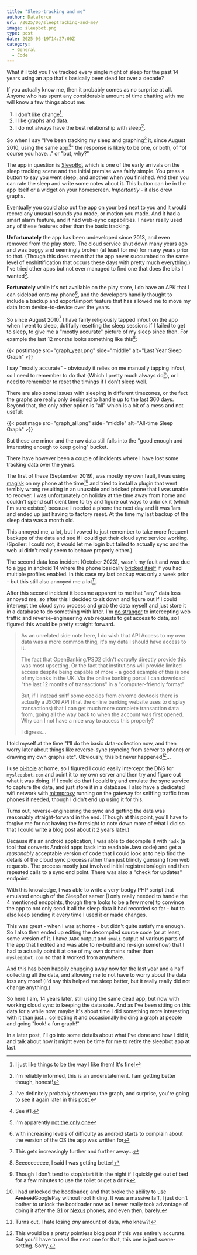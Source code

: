 ```yaml
---
title: "Sleep-tracking and me"
author: Dataforce
url: /2025/06/sleeptracking-and-me/
image: sleepbot.png
type: post
date: 2025-06-19T14:27:00Z
category:
  - General
  - Code
---
```


What if I told you I've tracked every single night of sleep for the past 14 years using an app that's basically been dead for over a decade?

If you actually know me, then it probably comes as no surprise at all. Anyone who has spent any considerable amount of time chatting with me will know a few things about me:

1. I don't like change[^1].
2. I like graphs and data.
3. I do not always have the best relationship with sleep[^2].

So when I say "I've been tracking my sleep and graphing[^3] it, since August 2010, using the same app[^4]" the response is likely to be one, or both, of "of course you have..." or "but, why?"

The app in question is [SleepBot](https://en.wikipedia.org/wiki/SleepBot) which is one of the early arrivals on the sleep tracking scene and the initial premise was fairly simple. You press a button to say you went sleep, and another when you finished. And then you can rate the sleep and write some notes about it. This button can be in the app itself or a widget on your homescreen. *Importantly* - it also drew graphs.

Eventually you could also put the app on your bed next to you and it would record any unusual sounds you made, or motion you made. And it had a smart alarm feature, and it had web-sync capabilities. I never really used any of these features other than the basic tracking.

<!--more-->

**Unfortunately** the app has been undeveloped since 2013, and even removed from the play store. The cloud service shut down many years ago and was buggy and seemingly broken (at least for me) for many years prior to that. (Though this does mean that the app never succumbed to the same level of enshittification that occurs these days with pretty much everything.) I've tried other apps but not ever managed to find one that does the bits I wanted[^5].

**Fortunately** while it's not available on the play store, I do have an APK that I can sideload onto my phone[^6], and the developers handily thought to include a backup and export/import feature that has allowed me to move my data from device-to-device over the years.

So since August 2010[^7] I have fairly religiously tapped in/out on the app when I went to sleep, dutifully resetting the sleep sessions if I failed to get to sleep, to give me a "mostly accurate" picture of my sleep since then. For example the last 12 months looks something like this[^8]:

{{< postimage src="graph_year.png" side="middle" alt="Last Year Sleep Graph" >}}

I say "mostly accurate" - obviously it relies on me manually tapping in/out, so I need to remember to do that (Which I pretty much always do[^9]), or I need to remember to reset the timings if I don't sleep well.

There are also some issues with sleeping in different timezones, or the fact the graphs are really only designed to handle up to the last 360 days. Beyond that, the only other option is "all" which is a bit of a mess and not useful:

{{< postimage src="graph_all.png" side="middle" alt="All-time Sleep Graph" >}}

But these are minor and the raw data still falls into the "good enough and interesting enough to keep going" bucket.

There have however been a couple of incidents where I have lost some tracking data over the years.

The first of these (September 2019), was mostly my own fault, I was using [magisk](https://en.wikipedia.org/wiki/Magisk_(software)) on my phone at the time[^10] and tried to install a plugin that went terribly wrong resulting in an unusable and bricked phone that I was unable to recover. I was unfortunately on holiday at the time away from home and couldn't spend sufficient time to try and figure out ways to unbrick it (which I'm sure existed) because I needed a phone the next day and it was 1am and ended up just having to factory reset. At the time my last backup of the sleep data was a month old.

This annoyed me, a lot, but I vowed to just remember to take more frequent backups of the data and see if I could get their cloud sync service working. (Spoiler: I could not, it would let me login but failed to actually sync and the web ui didn't really seem to behave properly either.)

The second data loss incident (October 2023), wasn't my fault and was due to a [bug](https://issuetracker.google.com/issues/305766503?pli=1) in android 14 where the phone basically [bricked itself](https://linustechtips.com/topic/1538248-pixel-phones-using-multiple-profiles-are-being-soft-bricked-by-newest-os-update/) if you had multiple profiles enabled. In this case my last backup was only a week prior - but this still also annoyed me a lot[^11].

After this second incident it became apparent to me that "any" data loss annoyed me, so after this I decided to sit down and figure out if I could intercept the cloud sync process and grab the data myself and just store it in a database to do something with later. I'm [no stranger](https://github.com/shanemcc/moneytracker) to intercepting web traffic and reverse-engineering web requests to get access to data, so I figured this would be pretty straight forward.

> As an unrelated side note here, I do wish that API Access to my own data was a more common thing, it's my data I should have access to it.
>
> The fact that OpenBanking/PSD2 didn't *actually* directly provide this was most upsetting. Or the fact that institutions will provide limited access despite being capable of more - a good example of this is one of my banks in the UK. Via the online banking portal I can download "the last 12 months of transactions" in a "computer-friendly format"
>
> But, if I instead sniff some cookies from chrome devtools there is actually a JSON API (that the online banking website uses to display transactions) that I can get much more complete transaction data from, going all the way back to when the account was first opened. Why can I not have a nice way to access this properly?
>
> I digress...

I told myself at the time "I'll do the basic data-collection now, and then worry later about things like reverse-sync (syncing from server to phone) or drawing my own graphs etc". Obviously, this bit never happened[^12]...

I use [pi-hole](https://pi-hole.net/) at home, so I figured I could easily intercept the DNS for `mysleepbot.com` and point it to my own server and then try and figure out what it was doing. If I could do that I could try and emulate the sync service to capture the data, and just store it in a database. I also have a dedicated wifi network with [mitmproxy](https://mitmproxy.org/) running on the gateway for sniffing traffic from phones if needed, though I didn't end up using it for this.

Turns out, reverse-engineering the sync and getting the data was reasonably straight-forward in the end. (Though at this point, you'll have to forgive me for not having the foresight to note down more of what I did so that I could write a blog post about it 2 years later.)

Because it's an android application, I was able to decompile it with `jadx` (a tool that converts Android apps back into readable Java code) and get a *reasonably* acceptable version of code that I could look at to help find the details of the cloud sync process rather than just blindly guessing from web requests. The process mostly just involved initial registration/login and then repeated calls to a sync end point. There was also a "check for updates" endpoint.

With this knowledge, I was able to write a very-bodgy PHP script that emulated enough of the SleepBot server (I only really needed to handle the 4 mentioned endpoints, though there looks to be a few more) to convince the app to not only send it all the sleep data it had recorded so far - but to also keep sending it every time I used it or made changes.

This was great - when I was at home - but didn't quite satisfy me enough. So I also then ended up editing the decompiled source code (or at least, some version of it. I have `JADX` output and `smali` output of various parts of the app that I edited and was able to re-build and re-sign somehow) that I had to actually point it at one of my own domains rather than `mysleepbot.com` so that it worked from anywhere.

And this has been happily chugging away now for the last year and a half collecting all the data, and allowing me to not have to worry about the data loss any more! (I'd say this helped me sleep better, but it really really did not change anything.)

So here I am, 14 years later, still using the same dead app, but now with working cloud sync to keeping the data safe. And as I've been sitting on this data for a while now, maybe it's about time I did something more interesting with it than just... collecting it and occasionally holding a graph at people and going "look! a fun graph!"

In a later post, I'll go into some details about what I've done and how I did it, and talk about how it might even be time for me to retire the sleepbot app at last.


[^1]: I just like things to be the way I like them! It's fine!
[^2]: I'm reliably informed, this is an understatement. I am getting better though, honest!
[^3]: I've definitely probably shown you the graph, and surprise, you're going to see it again later in this post.
[^4]: See #1.
[^5]: I'm apparently [not the only one](https://www.reddit.com/r/androidapps/comments/nucxnz/desperately_looking_for_sleep_logging_alternative)
[^6]: with increasing levels of difficulty as android starts to complain about the version of the OS the app was written for
[^7]: This gets increasingly further and further away...
[^8]: Seeeeeeeeee, I said I was getting better!
[^9]: Though I don't tend to stop/start it in the night if I quickly get out of bed for a few minutes to use the toilet or get a drink
[^10]: I had unlocked the bootloader, and that broke the ability to use ~~Android~~GooglePay without root hiding. It was a massive faff, I just don't bother to unlock the bootloader now as I never really took advantage of doing it after the [G1](https://en.wikipedia.org/wiki/HTC_Dream) or [Nexus](https://en.wikipedia.org/wiki/Google_Nexus) phones, and even then, barely.
[^11]: Turns out, I hate losing *any* amount of data, who knew?!
[^12]: This would be a pretty pointless blog post if this was entirely accurate. But you'll have to read the next one for that, this one is just scene-setting. Sorry.
